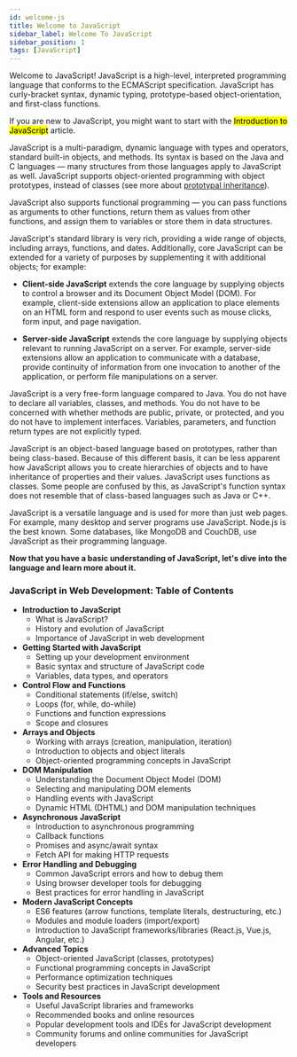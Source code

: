 ```yaml
---
id: welcome-js
title: Welcome to JavaScript
sidebar_label: Welcome To JavaScript
sidebar_position: 1
tags: [JavaScript]
---
```


Welcome to JavaScript! JavaScript is a high-level, interpreted programming language that conforms to the ECMAScript specification. JavaScript has curly-bracket syntax, dynamic typing, prototype-based object-orientation, and first-class functions.

If you are new to JavaScript, you might want to start with the <mark>Introduction to JavaScript</mark> article.

JavaScript is a multi-paradigm, dynamic language with types and operators, standard built-in objects, and methods. Its syntax is based on the Java and C languages — many structures from those languages apply to JavaScript as well. JavaScript supports object-oriented programming with object prototypes, instead of classes (see more about [prototypal inheritance](https://developer.mozilla.org/en-US/docs/Web/JavaScript/Inheritance_and_the_prototype_chain)).

JavaScript also supports functional programming — you can pass functions as arguments to other functions, return them as values from other functions, and assign them to variables or store them in data structures.

JavaScript's standard library is very rich, providing a wide range of objects, including arrays, functions, and dates. Additionally, core JavaScript can be extended for a variety of purposes by supplementing it with additional objects; for example:

- **Client-side JavaScript** extends the core language by supplying objects to control a browser and its Document Object Model (DOM). For example, client-side extensions allow an application to place elements on an HTML form and respond to user events such as mouse clicks, form input, and page navigation.

- **Server-side JavaScript** extends the core language by supplying objects relevant to running JavaScript on a server. For example, server-side extensions allow an application to communicate with a database, provide continuity of information from one invocation to another of the application, or perform file manipulations on a server.

JavaScript is a very free-form language compared to Java. You do not have to declare all variables, classes, and methods. You do not have to be concerned with whether methods are public, private, or protected, and you do not have to implement interfaces. Variables, parameters, and function return types are not explicitly typed.

JavaScript is an object-based language based on prototypes, rather than being class-based. Because of this different basis, it can be less apparent how JavaScript allows you to create hierarchies of objects and to have inheritance of properties and their values. JavaScript uses functions as classes. Some people are confused by this, as JavaScript's function syntax does not resemble that of class-based languages such as Java or C++.

JavaScript is a versatile language and is used for more than just web pages. For example, many desktop and server programs use JavaScript. Node.js is the best known. Some databases, like MongoDB and CouchDB, use JavaScript as their programming language.

**Now that you have a basic understanding of JavaScript, let's dive into the language and learn more about it.** 

<h3>JavaScript in Web Development: Table of Contents</h3>

- **Introduction to JavaScript**
  - What is JavaScript?
  - History and evolution of JavaScript
  - Importance of JavaScript in web development
- **Getting Started with JavaScript**
  - Setting up your development environment
  - Basic syntax and structure of JavaScript code
  - Variables, data types, and operators
- **Control Flow and Functions**
  - Conditional statements (if/else, switch)
  - Loops (for, while, do-while)
  - Functions and function expressions
  - Scope and closures
- **Arrays and Objects**
  - Working with arrays (creation, manipulation, iteration)
  - Introduction to objects and object literals
  - Object-oriented programming concepts in JavaScript
- **DOM Manipulation**
  - Understanding the Document Object Model (DOM)
  - Selecting and manipulating DOM elements
  - Handling events with JavaScript
  - Dynamic HTML (DHTML) and DOM manipulation techniques
- **Asynchronous JavaScript**
  - Introduction to asynchronous programming
  - Callback functions
  - Promises and async/await syntax
  - Fetch API for making HTTP requests
- **Error Handling and Debugging**
  - Common JavaScript errors and how to debug them
  - Using browser developer tools for debugging
  - Best practices for error handling in JavaScript
- **Modern JavaScript Concepts**
  - ES6 features (arrow functions, template literals, destructuring, etc.)
  - Modules and module loaders (import/export)
  - Introduction to JavaScript frameworks/libraries (React.js, Vue.js, Angular, etc.)
- **Advanced Topics**
  - Object-oriented JavaScript (classes, prototypes)
  - Functional programming concepts in JavaScript
  - Performance optimization techniques
  - Security best practices in JavaScript development
- **Tools and Resources**
  - Useful JavaScript libraries and frameworks 
  - Recommended books and online resources   
  - Popular development tools and IDEs for JavaScript development
  - Community forums and online communities for JavaScript developers